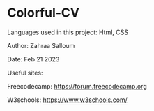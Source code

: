 # Colorful-CV

Languages used in this project: Html, CSS

Author: Zahraa Salloum

Date: Feb 21 2023

Useful sites:

Freecodecamp: https://forum.freecodecamp.org

W3schools: https://www.w3schools.com/
